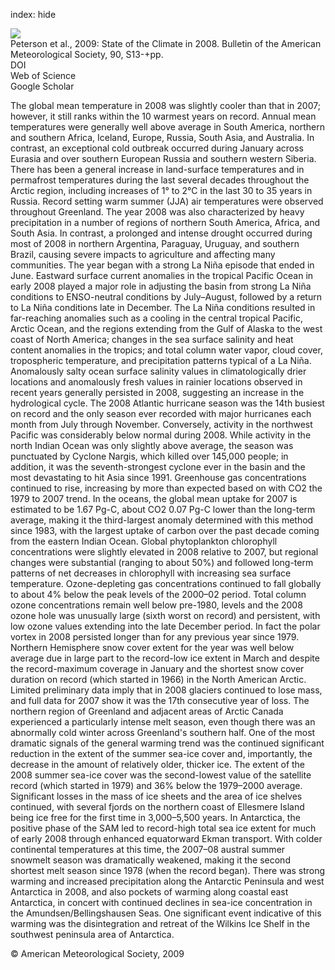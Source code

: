 index: hide

<div class="Citation">
    <div class="Citation-thumb CitationThumb-linked"  data-href="https://doi.org/10.1175/bams-90-8-stateoftheclimate">
      <img src="https://static.claimspace.cloud/climate-study-static/refs/thumbs/2/Peterson_et_al_2009-thumb.png" />
    </div>

  <div class="Citation-body">
    <div class="Citation-text">Peterson et al., 2009: State of the Climate in 2008. <span class="Article-journal">Bulletin of the American Meteorological Society, </span><span class="Article-volume">90, </span>S13-+pp.</div>
    <div class="Citation-links">
      <div class="CitationLink" data-href="https://doi.org/10.1175/bams-90-8-stateoftheclimate">
        <div class="CitationLink-icon CitationLink-Doi"></div>
        <div class="CitationLink-text">DOI</div>
      </div>
      <div class="CitationLink" data-href="http://cel.webofknowledge.com/InboundService.do?customersID=atyponcel&smartRedirect=yes&mode=FullRecord&IsProductCode=Yes&product=CEL&Init=Yes&Func=Frame&action=retrieve&SrcApp=literatum&SrcAuth=atyponcel&SID=7CNc3cIRaBKjGbSujFM&UT=WOS:000270269100010">
        <div class="CitationLink-icon CitationLink-Isi"></div>
        <div class="CitationLink-text">Web of Science</div>
      </div>
      <div class="CitationLink" data-href="https://scholar.google.com/scholar?q=10.1175/bams-90-8-stateoftheclimate">
        <div class="CitationLink-icon CitationLink-Scholar"></div>
        <div class="CitationLink-text">Google Scholar</div>
      </div>
    </div>
  </div>
</div>

The global mean temperature in 2008 was slightly cooler than that in 2007; however, it still ranks within the 10 warmest years on record. Annual mean temperatures were generally well above average in South America, northern and southern Africa, Iceland, Europe, Russia, South Asia, and Australia. In contrast, an exceptional cold outbreak occurred during January across Eurasia and over southern European Russia and southern western Siberia. There has been a general increase in land-surface temperatures and in permafrost temperatures during the last several decades throughout the Arctic region, including increases of 1° to 2°C in the last 30 to 35 years in Russia. Record setting warm summer (JJA) air temperatures were observed throughout Greenland. The year 2008 was also characterized by heavy precipitation in a number of regions of northern South America, Africa, and South Asia. In contrast, a prolonged and intense drought occurred during most of 2008 in northern Argentina, Paraguay, Uruguay, and southern Brazil, causing severe impacts to agriculture and affecting many communities. The year began with a strong La Niña episode that ended in June. Eastward surface current anomalies in the tropical Pacific Ocean in early 2008 played a major role in adjusting the basin from strong La Niña conditions to ENSO-neutral conditions by July–August, followed by a return to La Niña conditions late in December. The La Niña conditions resulted in far-reaching anomalies such as a cooling in the central tropical Pacific, Arctic Ocean, and the regions extending from the Gulf of Alaska to the west coast of North America; changes in the sea surface salinity and heat content anomalies in the tropics; and total column water vapor, cloud cover, tropospheric temperature, and precipitation patterns typical of a La Niña. Anomalously salty ocean surface salinity values in climatologically drier locations and anomalously fresh values in rainier locations observed in recent years generally persisted in 2008, suggesting an increase in the hydrological cycle. The 2008 Atlantic hurricane season was the 14th busiest on record and the only season ever recorded with major hurricanes each month from July through November. Conversely, activity in the northwest Pacific was considerably below normal during 2008. While activity in the north Indian Ocean was only slightly above average, the season was punctuated by Cyclone Nargis, which killed over 145,000 people; in addition, it was the seventh-strongest cyclone ever in the basin and the most devastating to hit Asia since 1991. Greenhouse gas concentrations continued to rise, increasing by more than expected based on with CO2 the 1979 to 2007 trend. In the oceans, the global mean uptake for 2007 is estimated to be 1.67 Pg-C, about CO2 0.07 Pg-C lower than the long-term average, making it the third-largest anomaly determined with this method since 1983, with the largest uptake of carbon over the past decade coming from the eastern Indian Ocean. Global phytoplankton chlorophyll concentrations were slightly elevated in 2008 relative to 2007, but regional changes were substantial (ranging to about 50%) and followed long-term patterns of net decreases in chlorophyll with increasing sea surface temperature. Ozone-depleting gas concentrations continued to fall globally to about 4% below the peak levels of the 2000–02 period. Total column ozone concentrations remain well below pre-1980, levels and the 2008 ozone hole was unusually large (sixth worst on record) and persistent, with low ozone values extending into the late December period. In fact the polar vortex in 2008 persisted longer than for any previous year since 1979. Northern Hemisphere snow cover extent for the year was well below average due in large part to the record-low ice extent in March and despite the record-maximum coverage in January and the shortest snow cover duration on record (which started in 1966) in the North American Arctic. Limited preliminary data imply that in 2008 glaciers continued to lose mass, and full data for 2007 show it was the 17th consecutive year of loss. The northern region of Greenland and adjacent areas of Arctic Canada experienced a particularly intense melt season, even though there was an abnormally cold winter across Greenland's southern half. One of the most dramatic signals of the general warming trend was the continued significant reduction in the extent of the summer sea-ice cover and, importantly, the decrease in the amount of relatively older, thicker ice. The extent of the 2008 summer sea-ice cover was the second-lowest value of the satellite record (which started in 1979) and 36% below the 1979–2000 average. Significant losses in the mass of ice sheets and the area of ice shelves continued, with several fjords on the northern coast of Ellesmere Island being ice free for the first time in 3,000–5,500 years. In Antarctica, the positive phase of the SAM led to record-high total sea ice extent for much of early 2008 through enhanced equatorward Ekman transport. With colder continental temperatures at this time, the 2007–08 austral summer snowmelt season was dramatically weakened, making it the second shortest melt season since 1978 (when the record began). There was strong warming and increased precipitation along the Antarctic Peninsula and west Antarctica in 2008, and also pockets of warming along coastal east Antarctica, in concert with continued declines in sea-ice concentration in the Amundsen/Bellingshausen Seas. One significant event indicative of this warming was the disintegration and retreat of the Wilkins Ice Shelf in the southwest peninsula area of Antarctica.

<div class="Citation-copy">
&copy; American Meteorological Society, 2009
</div>